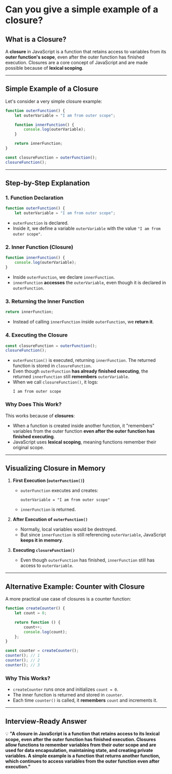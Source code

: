 # Can you give a simple example of a closure?

## **What is a Closure?**
A **closure** in JavaScript is a function that retains access to variables from its **outer function's scope**, even after the outer function has finished execution. Closures are a core concept of JavaScript and are made possible because of **lexical scoping**.

---

## **Simple Example of a Closure**
Let's consider a very simple closure example:

```javascript
function outerFunction() {
    let outerVariable = "I am from outer scope";

    function innerFunction() {
        console.log(outerVariable);
    }

    return innerFunction;
}

const closureFunction = outerFunction();
closureFunction(); 
```

---

## **Step-by-Step Explanation**
### **1. Function Declaration**
```javascript
function outerFunction() {
    let outerVariable = "I am from outer scope";
```
- `outerFunction` is declared.
- Inside it, we define a variable `outerVariable` with the value `"I am from outer scope"`.

### **2. Inner Function (Closure)**
```javascript
function innerFunction() {
    console.log(outerVariable);
}
```
- Inside `outerFunction`, we declare `innerFunction`.
- `innerFunction` **accesses** the `outerVariable`, even though it is declared in `outerFunction`.

### **3. Returning the Inner Function**
```javascript
return innerFunction;
```
- Instead of calling `innerFunction` inside `outerFunction`, we **return it**.

### **4. Executing the Closure**
```javascript
const closureFunction = outerFunction();
closureFunction();
```
- `outerFunction()` is executed, returning `innerFunction`. The returned function is stored in `closureFunction`.
- Even though `outerFunction` **has already finished executing**, the returned `innerFunction` still **remembers** `outerVariable`.
- When we call `closureFunction()`, it logs:
  ```
  I am from outer scope
  ```

### **Why Does This Work?**
This works because of **closures**:
- When a function is created inside another function, it "remembers" variables from the outer function **even after the outer function has finished executing**.
- JavaScript uses **lexical scoping**, meaning functions remember their original scope.

---

## **Visualizing Closure in Memory**
1. **First Execution (`outerFunction()`)**
   - `outerFunction` executes and creates:
     ```
     outerVariable = "I am from outer scope"
     ```
   - `innerFunction` is returned.

2. **After Execution of `outerFunction()`**
   - Normally, local variables would be destroyed.
   - But since `innerFunction` is still referencing `outerVariable`, JavaScript **keeps it in memory**.

3. **Executing `closureFunction()`**
   - Even though `outerFunction` has finished, `innerFunction` still has access to `outerVariable`.

---

## **Alternative Example: Counter with Closure**
A more practical use case of closures is a counter function:

```javascript
function createCounter() {
    let count = 0;

    return function () {
        count++;
        console.log(count);
    };
}

const counter = createCounter();
counter(); // 1
counter(); // 2
counter(); // 3
```

### **Why This Works?**
- `createCounter` runs once and initializes `count = 0`.
- The inner function is returned and stored in `counter`.
- Each time `counter()` is called, it **remembers** `count` and increments it.

---

## **Interview-Ready Answer**
💡 **"A closure in JavaScript is a function that retains access to its lexical scope, even after the outer function has finished execution. Closures allow functions to remember variables from their outer scope and are used for data encapsulation, maintaining state, and creating private variables. A simple example is a function that returns another function, which continues to access variables from the outer function even after execution."**
